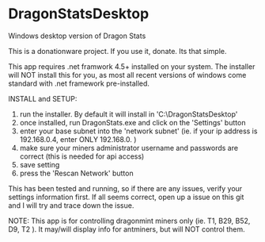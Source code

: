 # DragonStatsDesktop
Windows desktop version of Dragon Stats

This is a donationware project.  If you use it, donate.  Its that simple.

This app requires .net framwork 4.5+ installed on your system.  The installer will NOT
install this for you, as most all recent versions of windows come standard with .net framework
pre-installed.

INSTALL and SETUP:
1) run the installer.  By default it will install in 'C:\DragonStatsDesktop'
2) once installed, run DragonStats.exe and click on the 'Settings' button
3) enter your base subnet into the 'network subnet' (ie. if your ip address is 192.168.0.4, enter ONLY 192.168.0. )
4) make sure your miners administrator username and passwords are correct (this is needed for api access)
5) save setting
6) press the 'Rescan Network' button

This has been tested and running, so if there are any issues, verify your settings information first.
If all seems correct, open up a issue on this git and I will try and trace down the issue.

NOTE:  This app is for controlling dragonmint miners only (ie. T1, B29, B52, D9, T2 ).  It may/will
display info for antminers, but will NOT control them.
